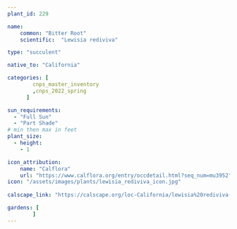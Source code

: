 ```yaml
---
plant_id: 229 

name: 
    common: "Bitter Root"
    scientific:  "Lewisia rediviva"  

type: "succulent"

native_to: "California"

categories: [
        cnps_master_inventory
        ,cnps_2022_spring
      ]

sun_requirements:
  - "Full Sun"
  - "Part Shade"
# min then max in feet
plant_size:
  - height: 
    - 1 

icon_attribution: 
    name: "Calflora"
    url: "https://www.calflora.org/entry/occdetail.html?seq_num=mu3952"
icon: "/assets/images/plants/lewisia_rediviva_icon.jpg"
 
calscape_link: "https://calscape.org/loc-California/lewisia%20rediviva(%20)"

gardens: [
        ]
---
```








